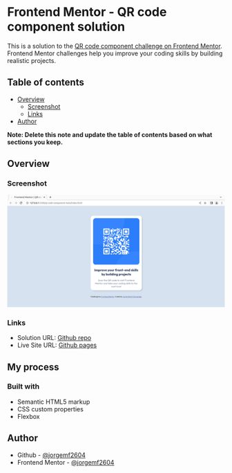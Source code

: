 # Frontend Mentor - QR code component solution

This is a solution to the [QR code component challenge on Frontend Mentor](https://www.frontendmentor.io/challenges/qr-code-component-iux_sIO_H). Frontend Mentor challenges help you improve your coding skills by building realistic projects. 

## Table of contents

- [Overview](#overview)
  - [Screenshot](#screenshot)
  - [Links](#links)
- [Author](#author)

**Note: Delete this note and update the table of contents based on what sections you keep.**

## Overview

### Screenshot

![](images/QR-component.png)


### Links

- Solution URL: [Github repo](https://github.com/jorgemf2604/frontedMentor/tree/main/qr-code-component-main)
- Live Site URL: [Github pages](https://your-live-site-url.com)

## My process

### Built with

- Semantic HTML5 markup
- CSS custom properties
- Flexbox

## Author
- Github - [@jorgemf2604](https://github.com/jorgemf2604)
- Frontend Mentor - [@jorgemf2604](https://www.frontendmentor.io/profile/jorgemf2604)

